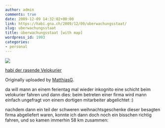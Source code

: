 ```yaml
---
author: admin
comments: true
date: 2009-12-09 14:32:02+00:00
link: https://habi.gna.ch/2009/12/09/uberwachungsstaat/
slug: uberwachungsstaat
title: überwachungsstaat [with map]
wordpress_id: 1993
categories:
- personal
---
```



 [![](https://static.flickr.com/2499/4170687873_eedbe82668_m.jpg)](https://www.flickr.com/photos/matthiasg/4170687873/)
   

 
  [habi der rasende Velokurier](https://www.flickr.com/photos/matthiasg/4170687873/)
    

  Originally uploaded by [MatthiasG](https://www.flickr.com/people/matthiasg/).
 



da will mann an einem ferientag mal wieder inkognito eine schicht beim velokurier fahren und dann dies: beim betreten einer firma wird mann einfach ungefragt von einem dortigen mitarbeiter abgelichtet :)
  

nachdem dann ein teil der schweren weihnachtsgeschenke dieser besagten firma abgeliefert waren, konnte ich dann doch noch ein bisschen richtig fahren, und so kamen immerhin 58 km zusammen:

